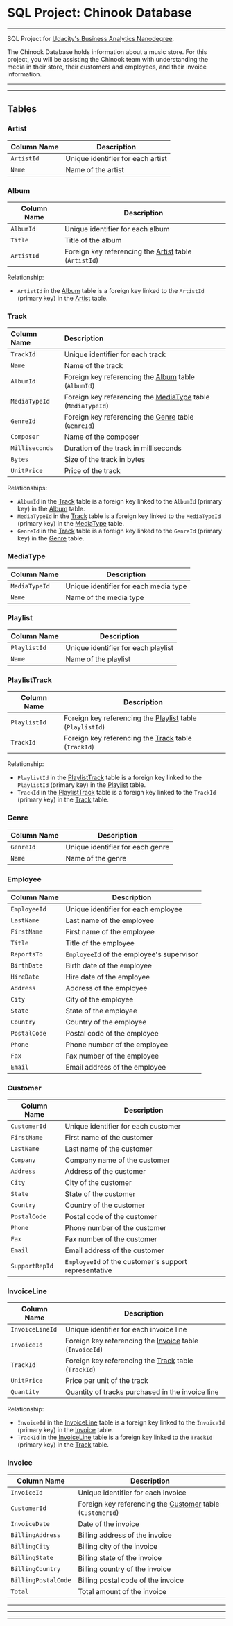 # SQL Project: Chinook Database

---

SQL Project for [Udacity's Business Analytics Nanodegree](https://www.udacity.com/enrollment/nd098-oneten-t2).

The Chinook Database holds information about a music store. For this project, you will be assisting the Chinook team with understanding the media in their store, their customers and employees, and their invoice information.

---
---

## Tables

### Artist

| __Column Name__ | __Description__ |
| --- | --- |
| `ArtistId` | Unique identifier for each artist |
| `Name` | Name of the artist |

### Album

| __Column Name__ | __Description__ |
| --- | --- |
| `AlbumId` | Unique identifier for each album |
| `Title` | Title of the album |
| `ArtistId` | Foreign key referencing the [Artist](#artist) table (`ArtistId`) |

Relationship:

- `ArtistId` in the [Album](#album) table is a foreign key linked to the `ArtistId` (primary key) in the [Artist](#artist) table.

### Track

| __Column Name__ | __Description__ |
|:--------------- |:--------------- |
| `TrackId` | Unique identifier for each track |
| `Name` | Name of the track |
| `AlbumId` | Foreign key referencing the [Album](#album) table  (`AlbumId`) |
| `MediaTypeId` | Foreign key referencing the [MediaType](#mediatype) table (`MediaTypeId`) |
| `GenreId` | Foreign key referencing the [Genre](#genre) table  (`GenreId`) |
| `Composer` | Name of the composer |
| `Milliseconds` | Duration of the track in milliseconds |
| `Bytes` | Size of the track in bytes |
| `UnitPrice` | Price of the track |

Relationships:

- `AlbumId` in the [Track](#track) table is a foreign key linked to the `AlbumId` (primary key) in the [Album](#album) table.
- `MediaTypeId` in the [Track](#track) table is a foreign key linked to the `MediaTypeId` (primary key) in the [MediaType](#mediatype) table.
- `GenreId` in the [Track](#track) table is a foreign key linked to the `GenreId` (primary key) in the [Genre](#genre) table.

### MediaType

| __Column Name__ | __Description__ |
| --- | --- |
| `MediaTypeId` | Unique identifier for each media type |
| `Name` | Name of the media type |

### Playlist

| __Column Name__ | __Description__ |
| --- | --- |
| `PlaylistId` | Unique identifier for each playlist |
| `Name` | Name of the playlist |

### PlaylistTrack

| __Column Name__ | __Description__ |
| --- | --- |
| `PlaylistId` | Foreign key referencing the [Playlist](#playlist) table (`PlaylistId`) |
| `TrackId` | Foreign key referencing the [Track](#track) table (`TrackId`) |

Relationship:

- `PlaylistId` in the [PlaylistTrack](#playlisttrack) table is a foreign key linked to the `PlaylistId` (primary key) in the [Playlist](#playlist) table.
- `TrackId` in the [PlaylistTrack](#playlisttrack) table is a foreign key linked to the `TrackId` (primary key) in the [Track](#track) table.

### Genre

| __Column Name__ | __Description__ |
| --- | --- |
| `GenreId` | Unique identifier for each genre |
| `Name` | Name of the genre |

### Employee

| __Column Name__ | __Description__ |
| --- | --- |
| `EmployeeId` | Unique identifier for each employee |
| `LastName` | Last name of the employee |
| `FirstName` | First name of the employee |
| `Title` | Title of the employee |
| `ReportsTo` | `EmployeeId` of the employee's supervisor |
| `BirthDate` | Birth date of the employee |
| `HireDate` | Hire date of the employee |
| `Address` | Address of the employee |
| `City` | City of the employee |
| `State` | State of the employee |
| `Country` | Country of the employee |
| `PostalCode` | Postal code of the employee |
| `Phone` | Phone number of the employee |
| `Fax` | Fax number of the employee |
| `Email` | Email address of the employee |

### Customer

| __Column Name__ | __Description__ |
| --- | --- |
| `CustomerId` | Unique identifier for each customer |
| `FirstName` | First name of the customer |
| `LastName` | Last name of the customer |
| `Company` | Company name of the customer |
| `Address` | Address of the customer |
| `City` | City of the customer |
| `State` | State of the customer |
| `Country` | Country of the customer |
| `PostalCode` | Postal code of the customer |
| `Phone` | Phone number of the customer |
| `Fax` | Fax number of the customer |
| `Email` | Email address of the customer |
| `SupportRepId` | `EmployeeId` of the customer's support representative |

### InvoiceLine

| __Column Name__ | __Description__ |
| --- | --- |
| `InvoiceLineId` | Unique identifier for each invoice line |
| `InvoiceId` | Foreign key referencing the [Invoice](#invoice) table (`InvoiceId`) |
| `TrackId` | Foreign key referencing the [Track](#track) table (`TrackId`) |
| `UnitPrice` | Price per unit of the track |
| `Quantity` | Quantity of tracks purchased in the invoice line |

Relationship:

- `InvoiceId` in the [InvoiceLine](#invoiceline) table is a foreign key linked to the `InvoiceId` (primary key) in the [Invoice](#invoice) table.
- `TrackId` in the [InvoiceLine](#invoiceline) table is a foreign key linked to the `TrackId` (primary key) in the [Track](#track) table.

### Invoice

| __Column Name__ | __Description__ |
| --- | --- |
| `InvoiceId` | Unique identifier for each invoice |
| `CustomerId` | Foreign key referencing the [Customer](#customer) table (`CustomerId`) |
| `InvoiceDate` | Date of the invoice |
| `BillingAddress` | Billing address of the invoice |
| `BillingCity` | Billing city of the invoice |
| `BillingState` | Billing state of the invoice |
| `BillingCountry` | Billing country of the invoice |
| `BillingPostalCode` | Billing postal code of the invoice |
| `Total` | Total amount of the invoice |

---
---
---
